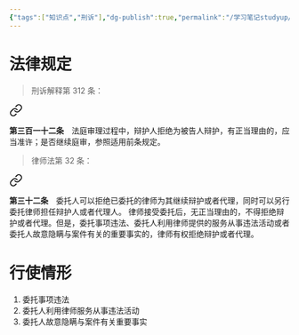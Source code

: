 ```yaml
---
{"tags":["知识点","刑诉"],"dg-publish":true,"permalink":"/学习笔记studyup/刑事诉讼法/拒绝辩护权/","dgPassFrontmatter":true,"created":"2024-11-10T22:48:01.850+08:00","updated":"2024-11-11T19:49:37.414+08:00"}
---
```


# 法律规定
>刑诉解释第 312 条：
<div class="transclusion internal-embed is-loaded"><a class="markdown-embed-link" href="////#t312" aria-label="Open link"><svg xmlns="http://www.w3.org/2000/svg" width="24" height="24" viewBox="0 0 24 24" fill="none" stroke="currentColor" stroke-width="2" stroke-linecap="round" stroke-linejoin="round" class="svg-icon lucide-link"><path d="M10 13a5 5 0 0 0 7.54.54l3-3a5 5 0 0 0-7.07-7.07l-1.72 1.71"></path><path d="M14 11a5 5 0 0 0-7.54-.54l-3 3a5 5 0 0 0 7.07 7.07l1.71-1.71"></path></svg></a><div class="markdown-embed">



**第三百一十二条**　法庭审理过程中，辩护人拒绝为被告人辩护，有正当理由的，应当准许；是否继续庭审，参照适用前条规定。 

</div></div>


>律师法第 32 条：
<div class="transclusion internal-embed is-loaded"><a class="markdown-embed-link" href="////#t32" aria-label="Open link"><svg xmlns="http://www.w3.org/2000/svg" width="24" height="24" viewBox="0 0 24 24" fill="none" stroke="currentColor" stroke-width="2" stroke-linecap="round" stroke-linejoin="round" class="svg-icon lucide-link"><path d="M10 13a5 5 0 0 0 7.54.54l3-3a5 5 0 0 0-7.07-7.07l-1.72 1.71"></path><path d="M14 11a5 5 0 0 0-7.54-.54l-3 3a5 5 0 0 0 7.07 7.07l1.71-1.71"></path></svg></a><div class="markdown-embed">



**第三十二条**　委托人可以拒绝已委托的律师为其继续辩护或者代理，同时可以另行委托律师担任辩护人或者代理人。
律师接受委托后，无正当理由的，不得拒绝辩护或者代理。但是，委托事项违法、委托人利用律师提供的服务从事违法活动或者委托人故意隐瞒与案件有关的重要事实的，律师有权拒绝辩护或者代理。 

</div></div>

# 行使情形
1. 委托事项违法
2. 委托人利用律师服务从事违法活动
3. 委托人故意隐瞒与案件有关重要事实